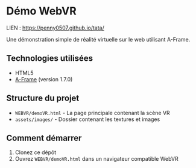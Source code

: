 # Démo WebVR

LIEN : https://penny0507.github.io/tata/

Une démonstration simple de réalité virtuelle sur le web utilisant A-Frame.

## Technologies utilisées

- HTML5
- [A-Frame](https://aframe.io/) (version 1.7.0)

## Structure du projet

- `WEBVR/demoVR.html` - La page principale contenant la scène VR
- `assets/images/` - Dossier contenant les textures et images

## Comment démarrer

1. Clonez ce dépôt
2. Ouvrez `WEBVR/demoVR.html` dans un navigateur compatible WebVR
